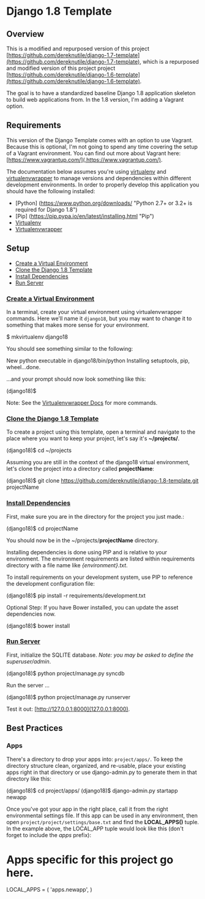# Django 1.8 Template

## Overview
This is a modified and repurposed version of this project [https://github.com/dereknutile/django-1.7-template](https://github.com/dereknutile/django-1.7-template), which is a repurposed and modified version of this project project [https://github.com/dereknutile/django-1.6-template](https://github.com/dereknutile/django-1.6-template).

The goal is to have a standardized baseline Django 1.8 application skeleton to build web applications from.  In the 1.8 version, I'm adding a Vagrant option.

## Requirements
This version of the Django Template comes with an option to use Vagrant.  Because this is optional, I'm not going to spend any time covering the setup of a Vagrant environment.  You can find out more about Vagrant here: [https://www.vagrantup.com/](.https://www.vagrantup.com/).

The documentation below assumes you're using [virtualenv](http://www.virtualenv.org/ "Virtualenv") and [virtualenvwrapper](http://virtualenvwrapper.readthedocs.org/ "Virtualenvwrapper") to manage versions and dependencies within different development environments.  In order to properly develop this application you should have the following installed:

* [Python] (https://www.python.org/downloads/ "Python 2.7+ or 3.2+ is required for Django 1.8")
* [Pip] (https://pip.pypa.io/en/latest/installing.html "Pip")
* [Virtualenv](http://www.virtualenv.org/ "Virtualenv")
* [Virtualenvwrapper](http://virtualenvwrapper.readthedocs.org/ "Virtualenvwrapper")

## Setup

* [Create a Virtual Environment](#create-virtualenv)
* [Clone the Django 1.8 Template](#clone-template)
* [Install Dependencies](#install-dependencies)
* [Run Server](#run-server)

### [Create a Virtual Environment](id:anchor-create-a-virtual-environment)

In a terminal, create your virtual environment using virtualenvwrapper commands.  Here we'll name it ```django18```, but you may want to change it to something that makes more sense for your environment.

  $ mkvirtualenv django18

You should see something similar to the following:

  New python executable in django18/bin/python
  Installing setuptools, pip, wheel...done.

…and your prompt should now look something like this:

  (django18)$

Note: See the [Virtualenvwrapper Docs](http://virtualenvwrapper.readthedocs.org/en/latest/command_ref.html "Virtualenvwrapper Docs") for more commands.

### [Clone the Django 1.8 Template](id:anchor-clone-the-template)

To create a project using this template, open a terminal and navigate to the place where you want to keep your project, let's say it's **~/projects/**.

  (django18)$ cd ~/projects

Assuming you are still in the context of the django18 virtual environment, let's clone the project into a directory called **projectName**:

  (django18)$ git clone https://github.com/dereknutile/django-1.8-template.git projectName


### [Install Dependencies](id:anchor-install-dependencies)

First, make sure you are in the directory for the project you just made.:

  (django18)$ cd projectName

You should now be in the ~/projects/**projectName** directory.


Installing dependencies is done using PIP and is relative to your environment.  The environment requirements are listed within requirements directory with a file name like _{environment}.txt_.

To install requirements on your development system, use PIP to reference the development configuration file:

  (django18)$ pip install -r requirements/development.txt

Optional Step: If you have Bower installed, you can update the asset dependencies now.

  (django18)$ bower install


### [Run Server](id:anchor-run-server)

First, initialize the SQLITE database.  *Note: you may be asked to define the superuser/admin*.

  (django18)$ python project/manage.py syncdb

Run the server ...

  (django18)$ python project/manage.py runserver

Test it out: [http://127.0.0.1:8000](127.0.0.1:8000).

## Best Practices

### Apps
There's a directory to drop your apps into: ```project/apps/```.  To keep the directory structure clean, organized, and re-usable, place your existing apps right in that directory or use django-admin.py to generate them in that directory like this:

  (django18)$ cd project/apps/
  (django18)$ django-admin.py startapp newapp

Once you've got your app in the right place, call it from the right environmental settings file.  If this app can be used in any environment, then open ```project/project/settings/base.txt``` and find the **LOCAL_APPS()** tuple.  In the example above, the LOCAL_APP tuple would look like this (don't forget to include the *apps* prefix):

  # Apps specific for this project go here.
  LOCAL_APPS = (
    'apps.newapp',
  )
